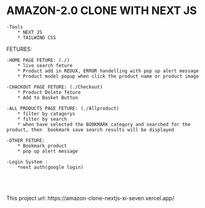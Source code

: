 # AMAZON-2.0 CLONE WITH NEXT JS

    -Tools
        * NEXT JS
        * TAILWIND CSS

FETURES: <br/>

    -HOME PAGE FETURE: (./)
        * live search feture
        * Product add in REDUX, ERROR handelling with pop up alert message
        * Product model popup when click the product name or product image
        
    -CHACKOUT PAGE FETURE: (./Checkout)
        * Product Delete feture
        * Add to Basket Button

    -ALL PRODUCTS PAGE FETURE: (./Allproduct)
        * filter by catagorys
        * filter by search
        * when have selected the BOOKMARK category and searched for the product, then  bookmark save search results will be displayed

    -OTHER FETURE:
        * Bookmark product
        * pop up alert message

    -Login System :
        *next auth(google login)


<br/>
<br/>
<br/>
This project url: https://amazon-clone-nextjs-xi-seven.vercel.app/
